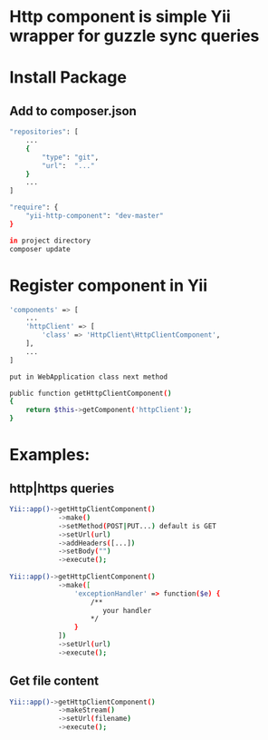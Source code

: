 
Http component is simple Yii wrapper for guzzle sync queries
===============================

Install Package
===============================
Add to composer.json
---------
```bash
"repositories": [
    ...
    {
        "type": "git",
        "url":  "..."
    }
    ...
]

"require": {
    "yii-http-component": "dev-master"
}

in project directory
composer update
```

Register component in Yii
===============================
```bash
'components' => [
    ...
    'httpClient' => [
        'class' => 'HttpClient\HttpClientComponent',
    ],
    ...
]

put in WebApplication class next method 

public function getHttpClientComponent()
{
    return $this->getComponent('httpClient');
}
```

Examples:
===============================

http|https queries
---------
```bash
Yii::app()->getHttpClientComponent()
            ->make()
            ->setMethod(POST|PUT...) default is GET
            ->setUrl(url)
            ->addHeaders([...])
            ->setBody("")
            ->execute();
            
Yii::app()->getHttpClientComponent()
            ->make([
                'exceptionHandler' => function($e) {
                    /**
                       your handler 
                    */
                }
            ])
            ->setUrl(url)
            ->execute();
```
            
Get file content
---------
```bash
Yii::app()->getHttpClientComponent()
            ->makeStream()
            ->setUrl(filename)
            ->execute();
```
